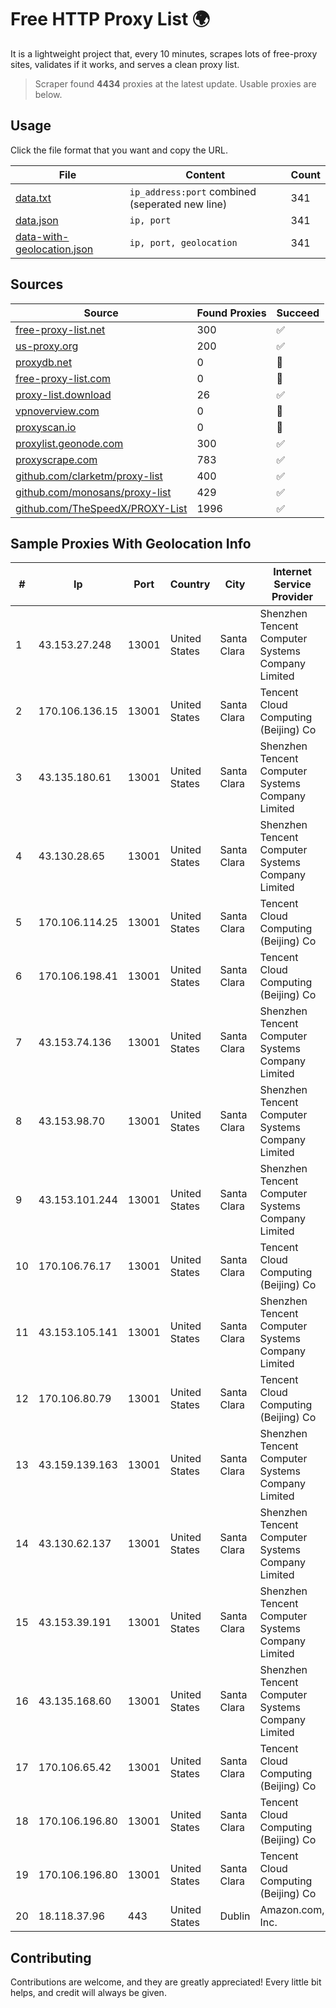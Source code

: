 
# Free HTTP Proxy List 🌍

It is a lightweight project that, every 10 minutes, scrapes lots of free-proxy sites, validates if it works, and serves a clean proxy list.


> Scraper found **4434** proxies at the latest update. Usable proxies are below.

## Usage

Click the file format that you want and copy the URL.


|File|Content|Count|
|----|-------|-----|
|[data.txt](https://raw.githubusercontent.com/themiralay/Proxy-List-World/master/data.txt)|`ip_address:port` combined (seperated new line)|341|
|[data.json](https://raw.githubusercontent.com/themiralay/Proxy-List-World/master/data.json)|`ip, port`|341|
|[data-with-geolocation.json](https://raw.githubusercontent.com/themiralay/Proxy-List-World/master/data-with-geolocation.json)|`ip, port, geolocation`|341|

## Sources

|Source|Found Proxies|Succeed|
|------|-------------|-------|
|[free-proxy-list.net](https://free-proxy-list.net)|300|✅|
|[us-proxy.org](https://www.us-proxy.org)|200|✅|
|[proxydb.net](http://proxydb.net)|0|🚫|
|[free-proxy-list.com](https://free-proxy-list.com/?page=&port=&type%5B%5D=http&type%5B%5D=https&up_time=0&search=Search)|0|🚫|
|[proxy-list.download](https://www.proxy-list.download/HTTP)|26|✅|
|[vpnoverview.com](https://vpnoverview.com/privacy/anonymous-browsing/free-proxy-servers)|0|🚫|
|[proxyscan.io](https://www.proxyscan.io)|0|🚫|
|[proxylist.geonode.com](https://proxylist.geonode.com/api/proxy-list?limit=300&page=1&sort_by=lastChecked&sort_type=desc&protocols=http,https)|300|✅|
|[proxyscrape.com](https://api.proxyscrape.com/v2/?request=displayproxies&protocol=http&timeout=10000&country=all&ssl=all&anonymity=all)|783|✅|
|[github.com/clarketm/proxy-list](https://raw.githubusercontent.com/clarketm/proxy-list/master/proxy-list-raw.txt)|400|✅|
|[github.com/monosans/proxy-list](https://raw.githubusercontent.com/monosans/proxy-list/main/proxies/http.txt)|429|✅|
|[github.com/TheSpeedX/PROXY-List](https://raw.githubusercontent.com/TheSpeedX/PROXY-List/master/http.txt)|1996|✅|


## Sample Proxies With Geolocation Info

|#|Ip|Port|Country|City|Internet Service Provider|
|-|--|----|-------|----|-------------------------|
|1|43.153.27.248|13001|United States|Santa Clara|Shenzhen Tencent Computer Systems Company Limited|
|2|170.106.136.15|13001|United States|Santa Clara|Tencent Cloud Computing (Beijing) Co|
|3|43.135.180.61|13001|United States|Santa Clara|Shenzhen Tencent Computer Systems Company Limited|
|4|43.130.28.65|13001|United States|Santa Clara|Shenzhen Tencent Computer Systems Company Limited|
|5|170.106.114.25|13001|United States|Santa Clara|Tencent Cloud Computing (Beijing) Co|
|6|170.106.198.41|13001|United States|Santa Clara|Tencent Cloud Computing (Beijing) Co|
|7|43.153.74.136|13001|United States|Santa Clara|Shenzhen Tencent Computer Systems Company Limited|
|8|43.153.98.70|13001|United States|Santa Clara|Shenzhen Tencent Computer Systems Company Limited|
|9|43.153.101.244|13001|United States|Santa Clara|Shenzhen Tencent Computer Systems Company Limited|
|10|170.106.76.17|13001|United States|Santa Clara|Tencent Cloud Computing (Beijing) Co|
|11|43.153.105.141|13001|United States|Santa Clara|Shenzhen Tencent Computer Systems Company Limited|
|12|170.106.80.79|13001|United States|Santa Clara|Tencent Cloud Computing (Beijing) Co|
|13|43.159.139.163|13001|United States|Santa Clara|Shenzhen Tencent Computer Systems Company Limited|
|14|43.130.62.137|13001|United States|Santa Clara|Shenzhen Tencent Computer Systems Company Limited|
|15|43.153.39.191|13001|United States|Santa Clara|Shenzhen Tencent Computer Systems Company Limited|
|16|43.135.168.60|13001|United States|Santa Clara|Shenzhen Tencent Computer Systems Company Limited|
|17|170.106.65.42|13001|United States|Santa Clara|Tencent Cloud Computing (Beijing) Co|
|18|170.106.196.80|13001|United States|Santa Clara|Tencent Cloud Computing (Beijing) Co|
|19|170.106.196.80|13001|United States|Santa Clara|Tencent Cloud Computing (Beijing) Co|
|20|18.118.37.96|443|United States|Dublin|Amazon.com, Inc.|



## Contributing

Contributions are welcome, and they are greatly appreciated! Every
little bit helps, and credit will always be given.

